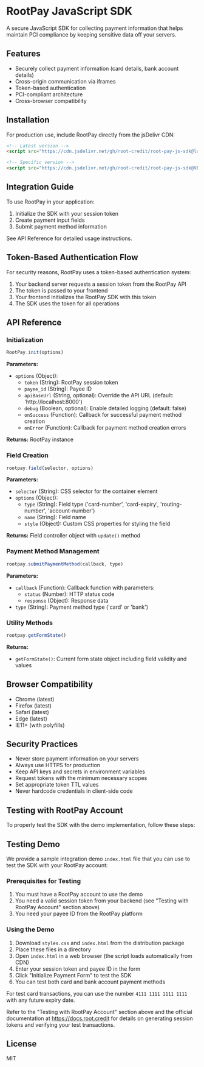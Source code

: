 # RootPay JavaScript SDK

A secure JavaScript SDK for collecting payment information that helps maintain PCI compliance by keeping sensitive data off your servers.

## Features

- Securely collect payment information (card details, bank account details)
- Cross-origin communication via iframes
- Token-based authentication
- PCI-compliant architecture
- Cross-browser compatibility

## Installation

For production use, include RootPay directly from the jsDelivr CDN:

```html
<!-- Latest version -->
<script src="https://cdn.jsdelivr.net/gh/root-credit/root-pay-js-sdk@latest/rootpay.min.js"></script>

<!-- Specific version -->
<script src="https://cdn.jsdelivr.net/gh/root-credit/root-pay-js-sdk@VERSION/rootpay.min.js"></script>
```

## Integration Guide

To use RootPay in your application:

1. Initialize the SDK with your session token
2. Create payment input fields
3. Submit payment method information

See API Reference for detailed usage instructions.

## Token-Based Authentication Flow

For security reasons, RootPay uses a token-based authentication system:

1. Your backend server requests a session token from the RootPay API
2. The token is passed to your frontend
3. Your frontend initializes the RootPay SDK with this token
4. The SDK uses the token for all operations

## API Reference

### Initialization

```javascript
RootPay.init(options)
```

**Parameters:**
- `options` (Object):
  - `token` (String): RootPay session token
  - `payee_id` (String): Payee ID
  - `apiBaseUrl` (String, optional): Override the API URL (default: 'http://localhost:8000')
  - `debug` (Boolean, optional): Enable detailed logging (default: false)
  - `onSuccess` (Function): Callback for successful payment method creation
  - `onError` (Function): Callback for payment method creation errors

**Returns:** RootPay instance

### Field Creation

```javascript
rootpay.field(selector, options)
```

**Parameters:**
- `selector` (String): CSS selector for the container element
- `options` (Object):
  - `type` (String): Field type ('card-number', 'card-expiry', 'routing-number', 'account-number')
  - `name` (String): Field name
  - `style` (Object): Custom CSS properties for styling the field

**Returns:** Field controller object with `update()` method

### Payment Method Management

```javascript
rootpay.submitPaymentMethod(callback, type)
```

**Parameters:**
- `callback` (Function): Callback function with parameters:
  - `status` (Number): HTTP status code
  - `response` (Object): Response data
- `type` (String): Payment method type ('card' or 'bank')

### Utility Methods

```javascript
rootpay.getFormState()
```

**Returns:**
- `getFormState()`: Current form state object including field validity and values

## Browser Compatibility

- Chrome (latest)
- Firefox (latest)
- Safari (latest)
- Edge (latest)
- IE11+ (with polyfills)

## Security Practices

- Never store payment information on your servers
- Always use HTTPS for production
- Keep API keys and secrets in environment variables
- Request tokens with the minimum necessary scopes
- Set appropriate token TTL values
- Never hardcode credentials in client-side code

## Testing with RootPay Account

To properly test the SDK with the demo implementation, follow these steps:

## Testing Demo

We provide a sample integration demo `index.html` file that you can use to test the SDK with your RootPay account:

### Prerequisites for Testing

1. You must have a RootPay account to use the demo
2. You need a valid session token from your backend (see "Testing with RootPay Account" section above)
3. You need your payee ID from the RootPay platform

### Using the Demo

1. Download `styles.css` and `index.html` from the distribution package
2. Place these files in a directory
3. Open `index.html` in a web browser (the script loads automatically from CDN)
4. Enter your session token and payee ID in the form
5. Click "Initialize Payment Form" to test the SDK
6. You can test both card and bank account payment methods

For test card transactions, you can use the number `4111 1111 1111 1111` with any future expiry date.

Refer to the "Testing with RootPay Account" section above and the official documentation at https://docs.root.credit for details on generating session tokens and verifying your test transactions.

## License

MIT